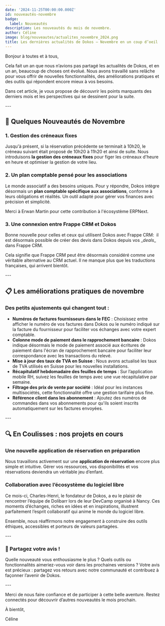 ```yaml
---
date: '2024-11-25T00:00:00.000Z'
id: nouveautés-novembre
badge:
  label: Nouveautés
description: Les nouveautés du mois de novembre.
author: Céline
image: blog/nouveautes/actualites_novembre_2024.png
title: Les dernières actualités de Dokos – Novembre en un coup d’oeil
---
```


Bonjour à toutes et à tous,  

Cela fait un an que nous n’avions pas partagé les actualités de Dokos, et en un an, beaucoup de choses ont évolué. Nous avons travaillé sans relâche pour vous offrir de nouvelles fonctionnalités, des améliorations pratiques et des outils qui répondent encore mieux à vos besoins.

Dans cet article, je vous propose de découvrir les points marquants des derniers mois et les perspectives qui se dessinent pour la suite. 

\---

## 🚀 **Quelques Nouveautés de Novembre**  

### **1. Gestion des créneaux fixes**  

Jusqu'à présent, si la réservation précédente se terminait à 10h20, le créneau suivant était proposé de 10h20 à 11h20 et ainsi de suite. Nous introduisons **la gestion des créneaux fixes** pour figer les créneaux d'heure en heure et optimiser la gestion de votre lieu.

### **2. Un plan comptable pensé pour les associations**  

Le monde associatif a des besoins uniques. Pour y répondre, Dokos intègre désormais un **plan comptable spécifique aux associations**, conforme à leurs obligations et réalités. Un outil adapté pour gérer vos finances avec précision et simplicité.  

Merci à Erwan Martin pour cette contribution à l'écosystème ERPNext.

### **3. Une connexion entre Frappe CRM et Dokos**  

Bonne nouvelle pour celles et ceux qui utilisent Dokos avec Frappe CRM:  il est désormais possible de créer des devis dans Dokos depuis vos \__deals_\_ dans Frappe CRM.

Cela signifie que Frappe CRM peut être désormais considéré comme une véritable alternative au CRM actuel. Il ne manque plus que les traductions françaises, qui arrivent bientôt.

\---

## 📋 **Les améliorations pratiques de novembre**  

### Des petits ajustements qui changent tout :  

- **Numéros de factures fournisseurs dans le FEC** : Choisissez entre afficher le numéro de vos factures dans Dokos ou le numéro indiqué sur la facture du fournisseur pour faciliter vos échanges avec votre expert comptable.
- **Colonne mode de paiement dans le rapprochement bancaire** : Dokos indique désormais le mode de paiement associé aux écritures de paiement dans l'écran de rapprochement bancaire pour faciliter leur correspondance avec les transactions du relevé.
- **Mise à jour des taux de TVA en Suisse** : Nous avons actualisé les taux de TVA utilisés en Suisse pour les nouvelles installations.
- **Récapitulatif hebdomadaire des feuilles de temps** : Sur l’application mobile RH, suivez les feuilles de temps avec une vue récapitulative par semaine.  
- **Filtrage des prix de vente par société** : Idéal pour les instances multisociétés, cette fonctionnalité offre une gestion tarifaire plus fine.  
- **Référence client dans les abonnement** : Ajoutez des numéros de commandes dans vos abonnements pour qu'ils soient inscrits automatiquement sur les factures envoyées.

\---

## 🔍 **En Coulisses : nos projets en cours**  

### Une nouvelle application de réservation en préparation  

Nous travaillons activement sur une **application de réservation** encore plus simple et intuitive. Gérer vos ressources, vos disponibilités et vos réservations deviendra un véritable jeu d’enfant.  

### Collaboration avec l’écosystème du logiciel libre  

Ce mois-ci, Charles-Henri, le fondateur de Dokos, a eu le plaisir de rencontrer l’équipe de Dolibarr lors de leur DevCamp organisé à Nancy. Ces moments d’échanges, riches en idées et en inspirations, illustrent parfaitement l’esprit collaboratif qui anime le monde du logiciel libre.

Ensemble, nous réaffirmons notre engagement à construire des outils éthiques, accessibles et porteurs de valeurs partagées.

\---

### 🌟 Partagez votre avis !

Quelle nouveauté vous enthousiasme le plus ? Quels outils ou fonctionnalités aimeriez-vous voir dans les prochaines versions ? Votre avis est précieux : partagez vos retours avec notre communauté et contribuez à façonner l’avenir de Dokos.  

\---

Merci de nous faire confiance et de participer à cette belle aventure. Restez connectés pour découvrir d’autres nouveautés le mois prochain.  

À bientôt,  

Céline
